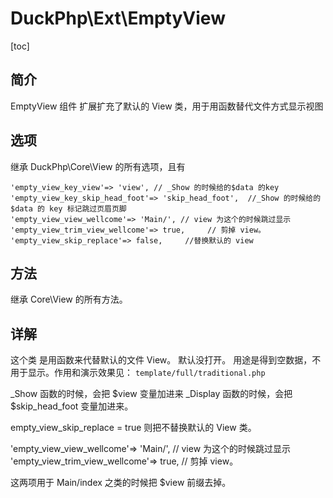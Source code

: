 # DuckPhp\Ext\EmptyView
[toc]

## 简介
EmptyView 组件 扩展扩充了默认的 View 类，用于用函数替代文件方式显示视图
## 选项

继承 DuckPhp\Core\View 的所有选项，且有

    'empty_view_key_view'=> 'view', // _Show 的时候给的$data 的key
    'empty_view_key_skip_head_foot'=> 'skip_head_foot',  //_Show 的时候给的$data 的 key 标记跳过页眉页脚
    'empty_view_view_wellcome'=> 'Main/', // view 为这个的时候跳过显示
    'empty_view_trim_view_wellcome'=> true,     // 剪掉 view。 
    'empty_view_skip_replace'=> false,     //替换默认的 view


## 方法

继承 Core\\View 的所有方法。


## 详解

这个类 是用函数来代替默认的文件 View。 默认没打开。
用途是得到空数据，不用于显示。作用和演示效果见：
`template/full/traditional.php`

_Show 函数的时候，会把 $view 变量加进来
_Display 函数的时候，会把 $skip_head_foot 变量加进来。

empty_view_skip_replace  = true 则把不替换默认的 View 类。


'empty_view_view_wellcome'=> 'Main/', // view 为这个的时候跳过显示
'empty_view_trim_view_wellcome'=> true,     // 剪掉 view。 

这两项用于 Main/index 之类的时候把 $view 前缀去掉。